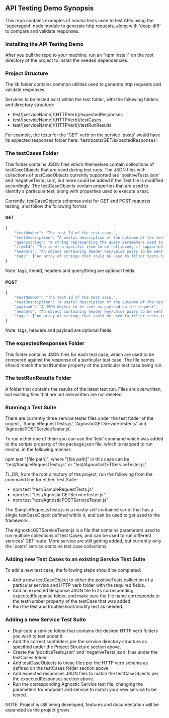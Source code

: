 ## API Testing Demo Synopsis

This repo contains examples of mocha tests used to test APIs using the 'superagent' node module to generate http requests, along with 'deep-diff' to compare and validate responses.

### Installing the API Testing Demo

After you pull the repo to your machine, run an "npm install" on the root directory of the project to install the needed dependencies.

### Project Structure

The lib folder contains common utilities used to generate http requests and validate responses.

Services to be tested exist within the test folder, with the following folders and directory structure:

* test/[serviceName]/[HTTPVerb]/expectedResponses
* test/[serviceName]/[HTTPVerb]/testCases
* test/[serviceName]/[HTTPVerb]/testRunResults

For example, the tests for the 'GET' verb on the service 'posts' would have its expected responses folder here: 'test/posts/GET/expectedResponses'.

### The testCases Folder

This folder contains JSON files which themselves contain collections of testCaseObjects that are used during test runs.
The JSON files with collections of testCaseObjects currently supported are 'positiveTests.json' and 'negativeTests.json', but more could be added if the Test file is modified accordingly.
The testCaseObjects contain properties that are used to identify a particular test, along with properties used to execute a test.

Currently, testCaseObjects schemas exist for GET and POST requests testing, and follow the following format:

#### GET
```javascript
{
    "testNumber": "The test Id of the test case.",
    "testDescription": "A useful description of the outcome of the test",
    "queryString": "A string representing the query parameters used to generate a request",
    "itemId": "The id of a specific item to be retrieved, if supported by the API endpoint",
    "headers": "An object containing header key/value pairs to be sent as part of the request",
    "tags": ["An array of strings that could be used to filter tests to be executed", "Example: POSTS"]
}
```

Note: tags, itemId, headers and queryString are optional fields.

#### POST
```javascript
{
    "testNumber": "The test Id of the test case.",
    "testDescription": "A useful description of the outcome of the test",
    "payload": "A JSON object to be sent as payload on the request",
    "headers": "An object containing header key/value pairs to be sent as part of the request",
    "tags": ["An array of strings that could be used to filter tests to be executed", "Example: POSTS"]
}
```

Note: tags, headers and payload are optional fields.


### The expectedResponses Folder

This folder contains JSON files for each test case, which are used to be compared against the response of a particular test case.
The file names should match the testNumber property of the particular test case being run.

### The testRunResults Folder

A folder that contains the results of the latest test run. Files are overwritten, but existing files that are not overwritten are not deleted.

### Running a Test Suite

There are currently three service tester files under the test folder of the project, 'SampleRequestTests.js', 'AgnosticGETServiceTester.js' and 'AgnosticPOSTServiceTester.js'.

To run either one of them you can use the 'test' command which was added to the scripts property of the package.json file, which is mapped to run mocha, in the following manner:

npm test "[file path]", where "[file path]" in this case can be "test/SampleRequestTests.js" or "test/AgnosticGETServiceTester.js".

TL;DR, from the root directory of the project, run the following from the command line for either Test Suite:
* npm test "test/SampleRequestTests.js"
* npm test "test/AgnosticGETServiceTester.js"
* npm test "test/AgnosticPOSTServiceTester.js"

The SampleRequestsTests.js is a mostly self contained script that has a single testCaseObject defined within it, and can be used to get used to the framework.

The AgnosticGETServiceTester.js is a file that contains parameters used to run multiple collections of test Cases, and can be used to run different services' GET route.
More service are still getting added, but currently only the 'posts' service contains test case collections.

### Adding new Test Cases to an existing Service Test Suite

To add a new test case, the following steps should be completed:

* Add a new testCaseObject to either the positiveTests collection of a particular service and HTTP verb folder with the required fields.
* Add an expected Response JSON file to its corresponding expectedResponse folder, and make sure the file name corresponds to the testNumber property of the testCase that was added.
* Run the test and troubleshoot/modify test as needed.

### Adding a new Service Test Suite

* Duplicate a service folder that contains the desired HTTP verb folders you wish to test under it
* Add the correct subfolders per the service directory structure as specified under the Project Structure section above.
* Create the 'positiveTests.json' and 'negativeTests.json' files under the testCases folder.
* Add testCaseObjects to those files per the HTTP verb schema as defined on the testCases folder section above
* Add expected responses JSON files to match the testCaseObjects per the expectedResponses section above.
* Run the corresponding Agnostic Service test file, changing the parameters for endpoint and service to match your new service to be tested.

NOTE: Project is still being developed, features and documentation will be expanded as the project grows.